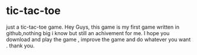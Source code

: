 # tic-tac-toe
just a tic-tac-toe game.
Hey Guys, this game is my first game written in github,nothing big i know but still an achivement for me.
I hope you download and play the game , improve the game and do whatever you want .
thank you.
